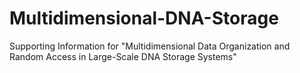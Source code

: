 # Multidimensional-DNA-Storage
Supporting Information for "Multidimensional Data Organization and Random Access in Large-Scale DNA Storage Systems"
